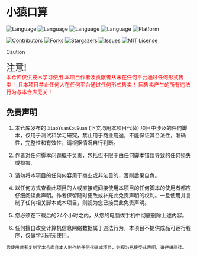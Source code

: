 # 小猿口算
![Language](https://img.shields.io/badge/language-python-blue?logo=python)
![Language](https://img.shields.io/badge/language-JavaScript-yellow?logo=JavaScript)
![Language](https://img.shields.io/badge/language-C++-white?logo=C)
![Language](https://img.shields.io/badge/language-Java-brown?logo=Java)
![Platform](https://img.shields.io/badge/platform-Android-green?logo=android)

[![Contributors][contributors-shield]][contributors-url]
[![Forks][forks-shield]][forks-url]
[![Stargazers][stars-shield]][stars-url]
[![Issues][issues-shield]][issues-url]
[![MIT License][license-shield]][license-url]

> [!CAUTION]
>  
> <font size=5>注意!</font></br><font color=red>本仓库仅供技术学习使用
本项目作者及贡献者从未在任何平台通过任何形式售卖！ 且本项目禁止任何人在任何平台通过任何形式售卖！ 因售卖产生的所有违法行为与本仓库无关！</font>

## 免责声明

1. 本仓库发布的 `XiaoYuanKouSuan` (下文均用本项目代替) 项目中涉及的任何脚本，仅用于测试和学习研究，禁止用于商业用途，不能保证其合法性，准确性，完整性和有效性，请根据情况自行判断。

2. 作者对任何脚本问题概不负责，包括但不限于由任何脚本错误导致的任何损失或损害.

3. 请勿将本项目的任何内容用于商业或非法目的，否则后果自负。

4. 以任何方式查看此项目的人或直接或间接使用本项目的任何脚本的使用者都应仔细阅读此声明。作者保留随时更改或补充此免责声明的权利。一旦使用并复制了任何相关脚本或本项目，则视为您已接受此免责声明。

5. 您必须在下载后的24个小时之内，从您的电脑或手机中彻底删除上述内容。

6. 任何擅自改变计算机信息网络数据属于违法行为，本项目不提供成品可运行程序，仅做学习研究使用。

`您使用或者复制了本仓库且本人制作的任何代码或项目，则视为已接受此声明，请仔细阅读。`

[your-project-path]:/x781078959/XiaoYuanKouSuan
[contributors-shield]: https://img.shields.io/github/contributors/x781078959/XiaoYuanKouSuan.svg?style=flat-square
[contributors-url]: https://github.com/x781078959/XiaoYuanKouSuan/pulse
[forks-shield]: https://img.shields.io/github/forks/x781078959/XiaoYuanKouSuan.svg?style=flat-square
[forks-url]: https://github.com//x781078959/XiaoYuanKouSuan/network/members
[stars-shield]: https://img.shields.io/github/stars/x781078959/XiaoYuanKouSuan.svg?style=flat-square
[stars-url]: https://github.com/x781078959/XiaoYuanKouSuan/stargazers
[issues-shield]: https://img.shields.io/github/issues/x781078959/XiaoYuanKouSuan.svg?style=flat-square
[issues-url]: https://img.shields.io/github/issues/shaojintian/Best_README_template.svg
[license-shield]: https://img.shields.io/github/license/x781078959/XiaoYuanKouSuan.svg?style=flat-square
[license-url]: https://github.com/x781078959/XiaoYuanKouSuan/LICENSE